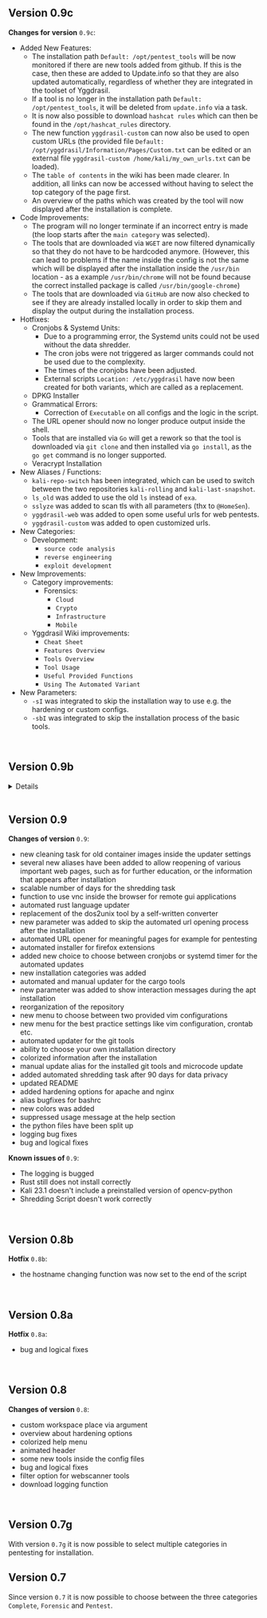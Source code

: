 ## Version 0.9c
<strong>Changes for version</strong> `0.9c`:
  - Added New Features:
      - The installation path `Default: /opt/pentest_tools` will be now monitored if there are new tools added from github. If this is the case, then these are added to Update.info so that they are also updated automatically, regardless of whether they are integrated in the toolset of Yggdrasil.
      - If a tool is no longer in the installation path `Default: /opt/pentest_tools`, it will be deleted from `update.info` via a task.
      - It is now also possible to download `hashcat rules` which can then be found in the `/opt/hashcat_rules` directory.
      - The new function `yggdrasil-custom` can now also be used to open custom URLs (the provided file `Default: /opt/yggdrasil/Information/Pages/Custom.txt` can be edited or an external file `yggdrasil-custom /home/kali/my_own_urls.txt` can be loaded).
      - The `table of contents` in the wiki has been made clearer. In addition, all links can now be accessed without having to select the top category of the page first.
      - An overview of the paths which was created by the tool will now displayed after the installation is complete.
  - Code Improvements:
    - The program will no longer terminate if an incorrect entry is made (the loop starts after the `main category` was selected).
    - The tools that are downloaded via `WGET` are now filtered dynamically so that they do not have to be hardcoded anymore. (However, this can lead to problems if the name inside the config is not the same which will be displayed after the installation inside the `/usr/bin` location - as a example `/usr/bin/chrome` will not be found because the correct installed package is called `/usr/bin/google-chrome`)
    - The tools that are downloaded via `GitHub` are now also checked to see if they are already installed locally in order to skip them and display the output during the installation process.
  - Hotfixes:
    - Cronjobs & Systemd Units:
      - Due to a programming error, the Systemd units could not be used without the data shredder.
      - The cron jobs were not triggered as larger commands could not be used due to the complexity.
      - The times of the cronjobs have been adjusted.
      - External scripts `Location: /etc/yggdrasil` have now been created for both variants, which are called as a replacement.
    - DPKG Installer
    - Grammatical Errors:
      - Correction of `Executable` on all configs and the logic in the script.
    - The URL opener should now no longer produce output inside the shell.
    - Tools that are installed via `Go` will get a rework so that the tool is downloaded via `git clone` and then installed via `go install`, as the `go get` command is no longer supported.
    - Veracrypt Installation
  - New Aliases / Functions:
    - `kali-repo-switch` has been integrated, which can be used to switch between the two repositories `kali-rolling` and `kali-last-snapshot`.
    - `ls_old` was added to use the old `ls` instead of `exa`.
    - `sslyze` was added to scan tls with all parameters (thx to `@HomeSen`).
    - `yggdrasil-web` was added to open some useful urls for web pentests.
    - `yggdrasil-custom` was added to open customized urls.
  - New Categories:
    - Development:
      - `source code analysis`
      - `reverse engineering`
      - `exploit development`
  - New Improvements:
    - Category improvements:
      - Forensics:
        - `Cloud`
        - `Crypto`
        - `Infrastructure`
        - `Mobile`
    - Yggdrasil Wiki improvements:
        - `Cheat Sheet`
        - `Features Overview`
        - `Tools Overview`
        - `Tool Usage`
        - `Useful Provided Functions`
        - `Using The Automated Variant`
  - New Parameters:
    - `-sI` was integrated to skip the installation way to use e.g. the hardening or custom configs.
    - `-sbI` was integrated to skip the installation process of the basic tools.
<br />

## Version 0.9b
<details><strong><summary>Changes of version</summary></strong> `0.9b`>:
  
  - Added the tool exa as replace for ls with an new alias
  - Logging fixes
  - Hotfix for broken cargo installer
  - Hotfix for the path bug during the process for creating the file update.info
  - Hotfix for missing installation path while using the custom category
  - Hotfix for the shredding task
  - Improved APT-Downloader
  - Improved Git-Tool Downloader
  - Improved rust updater
  - Improved red teaming category
  - Improved firewall settings
  - Improved wget Downloader
  - Improved yggdrasil-info alias
  - New alias for clearing the terminal
  - New alias for important pentesting url opening
  - New feature to choose between one or multiple files while using the parameter -cP
  - New custom configs for screenrc and tmux
  - New tools was added to mulitple sections
  - Outsourcing of the documentation to the Yggdrasil wiki

</details>
<br />

## Version 0.9
<strong>Changes of version</strong> `0.9`:
  - new cleaning task for old container images inside the updater settings
  - several new aliases have been added to allow reopening of various important web pages, such as for further education, or the information that appears after installation
  - scalable number of days for the shredding task
  - function to use vnc inside the browser for remote gui applications
  - automated rust language updater
  - replacement of the dos2unix tool by a self-written converter
  - new parameter was added to skip the automated url opening process after the installation
  - automated URL opener for meaningful pages for example for pentesting
  - automated installer for firefox extensions
  - added new choice to choose between cronjobs or systemd timer for the automated updates
  - new installation categories was added
  - automated and manual updater for the cargo tools
  - new parameter was added to show interaction messages during the apt installation
  - reorganization of the repository
  - new menu to choose between two provided vim configurations
  - new menu for the best practice settings like vim configuration, crontab etc.
  - automated updater for the git tools
  - ability to choose your own installation directory
  - colorized information after the installation
  - manual update alias for the installed git tools and microcode update
  - added automated shredding task after 90 days for data privacy
  - updated README
  - added hardening options for apache and nginx
  - alias bugfixes for bashrc
  - new colors was added
  - suppressed usage message at the help section
  - the python files have been split up
  - logging bug fixes
  - bug and logical fixes

<strong>Known issues of </strong> `0.9`:
  - The logging is bugged
  - Rust still does not install correctly
  - Kali 23.1 doesn't include a preinstalled version of opencv-python
  - Shredding Script doesn't work correctly
<br />

## Version 0.8b
<strong>Hotfix</strong> `0.8b`:
  - the hostname changing function was now set to the end of the script
<br />

## Version 0.8a
<strong>Hotfix</strong> `0.8a`:
  - bug and logical fixes
<br />

## Version 0.8
<strong>Changes of version</strong> `0.8`:
  - custom workspace place via argument
  - overview about hardening options
  - colorized help menu
  - animated header
  - some new tools inside the config files
  - bug and logical fixes
  - filter option for webscanner tools
  - download logging function
<br />

## Version 0.7g
With version `0.7g` it is now possible to select multiple categories in pentesting for installation.
<br />

## Version 0.7
Since version `0.7` it is now possible to choose between the three categories `Complete`, `Forensic` and `Pentest`.
